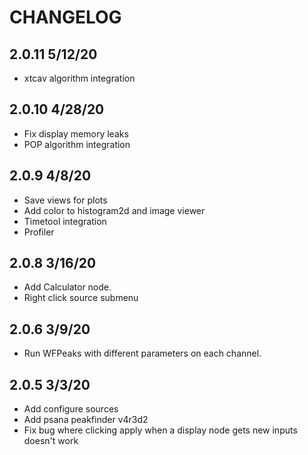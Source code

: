 # CHANGELOG

## 2.0.11 5/12/20
* xtcav algorithm integration

## 2.0.10 4/28/20
* Fix display memory leaks
* POP algorithm integration

## 2.0.9 4/8/20
* Save views for plots
* Add color to histogram2d and image viewer
* Timetool integration
* Profiler

## 2.0.8 3/16/20
* Add Calculator node.
* Right click source submenu

## 2.0.6 3/9/20
* Run WFPeaks with different parameters on each channel.

## 2.0.5 3/3/20
* Add configure sources
* Add psana peakfinder v4r3d2
* Fix bug where clicking apply when a display node gets new inputs doesn't work
